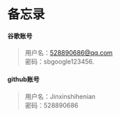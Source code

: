 # 备忘录

#### 谷歌账号

> 用户名：528890686@qq.com  
> 密码：sbgoogle123456.

#### github账号

> 用户名：Jinxinshihenian  
> 密码：528890686





 

